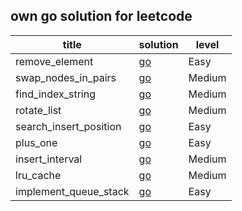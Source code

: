 ## own go solution for leetcode

  | title                  | solution                                                            | level  |
  |------------------------|---------------------------------------------------------------------|--------|
  | remove_element         | [go](./remove_element/remove_element.go)                            | Easy   |
  | swap_nodes_in_pairs    | [go](./swap_nodes_in_pairs/swap_nodes_in_pairs.go)                  | Medium |
  | find_index_string      | [go](./find_index_string/find_index__string.go)                     | Medium |
  | rotate_list            | [go](./rotate_list/rotate_list.go)                                  | Medium |
  | search_insert_position | [go](./search_insert_position/search_insert_position.go)            | Easy   |
  | plus_one               | [go](./plus_one/plus_one.go)                                        | Easy   |
  | insert_interval        | [go](./insert_interval/insert_interval.go)                          | Medium |
  | lru_cache              | [go](./lru_cache/lru_cache.go)                                      | Medium |
  | implement_queue_stack  | [go](./implement_queue_using_stacks/implement_queue_using_stacks.go) | Easy   |
